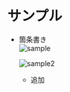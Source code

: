 # サンプル

-   箇条書き  
    ![sample](https://raw.github.com/wiki/masa0307/mapsense/images/sample.gif)
    
    ![sample2](https://raw.github.com/wiki/masa0307/mapsense/images/sample2.gif)
    
    - 追加

